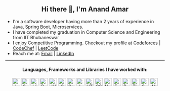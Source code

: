 <h2 align="center"> Hi there 👋, I'm Anand Amar </h2>

- I'm a software developer having more than 2 years of experience in Java, Spring Boot, Microservices.
- I have completed my graduation in Computer Science and Engineering from IIT Bhubaneswar
- I enjoy Competitive Programming. Checkout my profile at [Codeforces](https://codeforces.com/profile/aaforce202) | [CodeChef](https://www.codechef.com/users/aachef202) | [LeetCode](https://leetcode.com/u/a_amar/)
- Reach me at: [Email](mailto:theanand1310@gmail.com) | [LinkedIn](https://www.linkedin.com/in/anand-amar/)
---
<h4 align="center">Languages, Frameworks and Libraries I have worked with:</h4>
<p align= "center">
  <img alt="Java" src="https://img.shields.io/badge/-Java-000?style=for-the-badge&logo=Java" height="25">
  <img alt="SpringBoot" src="https://img.shields.io/badge/-SpringBoot-000?style=for-the-badge&logo=SpringBoot" height="25"> 
  <img alt="Hibernate" src="https://img.shields.io/badge/-Hibernate-000?style=for-the-badge&logo=Hibernate" height="25"> 
  <img alt="PostgreSQL" src="https://img.shields.io/badge/-SQL-000?style=for-the-badge&logo=PostgreSQL" height="25"> 
  <img alt="JUnit" src="https://img.shields.io/badge/-JUnit-000?style=for-the-badge&logo=junit5" height="25"> 
  <img alt="C" src="https://img.shields.io/badge/-C-000?style=for-the-badge&logo=C" height="25">
  <img alt="C++" src="https://img.shields.io/badge/-C++-000?style=for-the-badge&logo=cplusplus" height="25">
  <img alt="Javascript" src="https://img.shields.io/badge/-Javascript-000?style=for-the-badge&logo=javascript" height="25">   
  <img alt="HTML" src="https://img.shields.io/badge/-Html-000?style=for-the-badge&logo=HTML5" height="25">  
  <img alt="CSS" src="https://img.shields.io/badge/-CSS-000?style=for-the-badge&logo=CSS3" height="25">    
  <img alt="Nodejs" src="https://img.shields.io/badge/-Node.js-000?style=for-the-badge&logo=Node.js" height="25">    
  <img alt="Express" src="https://img.shields.io/badge/-Express-000?style=for-the-badge&logo=Express" height="25"> 
  <img alt="ReactJS" src="https://img.shields.io/badge/-ReactJS-000?style=for-the-badge&logo=React" height="25">   
  <img alt="Three.js" src="https://img.shields.io/badge/-Three.js-000?style=for-the-badge&logo=Three.js" height="25">  
  <img alt="Socket.IO" src="https://img.shields.io/badge/-Socket.IO-000?style=for-the-badge&logo=Socket.io" height="25"> 
  <img alt="MongoDB" src="https://img.shields.io/badge/-MongoDB-000?style=for-the-badge&logo=MongoDB" height="25"> 
</p>

<!--
**anand-2020/anand-2020** is a ✨ _special_ ✨ repository because its `README.md` (this file) appears on your GitHub profile.

Here are some ideas to get you started:

- 🔭 I’m currently working on ...
- 🌱 I’m currently learning ...
- 👯 I’m looking to collaborate on ...
- 🤔 I’m looking for help with ...
- 💬 Ask me about ...
- 📫 How to reach me: ...
- 😄 Pronouns: ...
- ⚡ Fun fact: ...
-->
